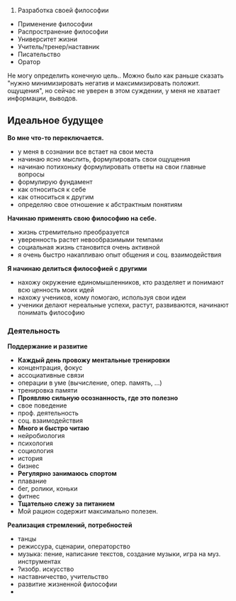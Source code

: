 1. Разработка своей философии
- Применение философии
- Распространение философии
 - Университет жизни
 - Учитель/тренер/наставник
 - Писательство
 - Оратор

Не могу определить конечную цель.. Можно было как раньше сказать "нужно минимизировать негатив и максимизировать положит. ощущения", но сейчас не уверен в этом суждении, у меня не хватает информации, выводов.

## Идеальное будущее

**Во мне что-то переключается.**
- у меня в сознании все встает на свои места
- начинаю ясно мыслить, формулировать свои ощущения
- начинаю потихоньку формулировать ответы на свои главные вопросы
- формулирую фундамент
 - как относиться к себе
 - как относиться к другим
 - определяю свое отношение к абстрактным понятиям 


**Начинаю применять свою философию на себе.**
- жизнь стремительно преобразуется
- уверенность растет невообразимыми темпами
- социальная жизнь становится очень активной
 - я очень быстро накапливаю опыт общения и соц. взаимодействия


**Я начинаю делиться философией с другими**
- нахожу окружение единомышленников, кто разделяет и понимают всю ценность моих идей
- нахожу учеников, кому помогаю, используя свои идеи
- ученики делают нереальные успехи, растут, развиваются, начинают понимать философию
 

### Деятельность

**Поддержание и развитие**

- **Каждый день провожу ментальные тренировки**
 - концентрация, фокус
 - ассоциативные связи
 - операции в уме (вычисление, опер. память, ...)
 - тренировка памяти
- **Проявляю сильную осознанность, где это полезно**
 - свое поведение
 - проф. деятельность
 - соц. взаимодействия
- **Много и быстро читаю**
 - нейробиология
 - психология
 - социология
 - история
 - бизнес
- **Регулярно занимаюсь спортом**
 - плавание
 - бег, ролики, коньки
 - фитнес
- **Тщательно слежу за питанием**
 - Мой рацион содержит максимально полезен.


**Реализация стремлений, потребностей** 

- танцы
- режиссура, сценарии, операторство
- музыка: пение, написание текстов, создание музыки, игра на муз. инструментах
- ?изобр. искусство
- наставничество, учительство
- развитие жизненной философии
- 


